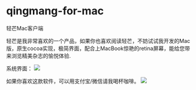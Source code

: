 # qingmang-for-mac
轻芒Mac客户端

轻芒是我非常喜欢的一个产品，如果你也喜欢阅读轻芒，不妨试试我开发的Mac版，原生cocoa实现，极简界面，配合上MacBook惊艳的retina屏幕，能给您带来浏览精美杂志的愉悦体验.

系统界面：
![](http://syy.freep.cn/588778/57BD232B-B9CC-4F90-8AE5-C08994FDD43A.png)



如果你喜欢这款软件，可以用支付宝/微信请我喝杯咖啡。
![](http://syy.freep.cn/588778/WechatIMG95.jpeg)

